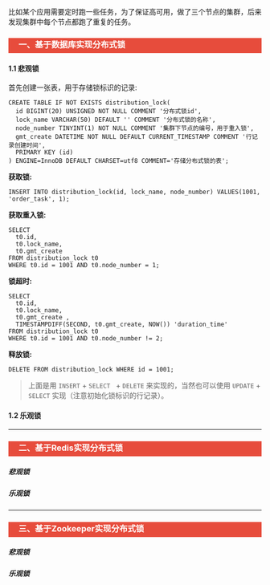 比如某个应用需要定时跑一些任务，为了保证高可用，做了三个节点的集群，后来发现集群中每个节点都跑了重复的任务。

<h3 style="padding-bottom:6px; padding-left:20px; color:#ffffff; background-color:#E74C3C;">一、基于数据库实现分布式锁</h3>

#### 1.1 悲观锁

首先创建一张表，用于存储锁标识的记录:

```mysql
CREATE TABLE IF NOT EXISTS distribution_lock(
  id BIGINT(20) UNSIGNED NOT NULL COMMENT '分布式锁id',
  lock_name VARCHAR(50) DEFAULT '' COMMENT '分布式锁的名称',
  node_number TINYINT(1) NOT NULL COMMENT '集群下节点的编号，用于重入锁',
  gmt_create DATETIME NOT NULL DEFAULT CURRENT_TIMESTAMP COMMENT '行记录创建时间',
  PRIMARY KEY (id)
) ENGINE=InnoDB DEFAULT CHARSET=utf8 COMMENT='存储分布式锁的表';
```



**获取锁:**

```mysql
INSERT INTO distribution_lock(id, lock_name, node_number) VALUES(1001, 'order_task', 1);
```



**获取重入锁:**

```mysql
SELECT
  t0.id,
  t0.lock_name,
  t0.gmt_create 
FROM distribution_lock t0
WHERE t0.id = 1001 AND t0.node_number = 1;
```



**锁超时:**

```mysql
SELECT
  t0.id,
  t0.lock_name,
  t0.gmt_create ,
  TIMESTAMPDIFF(SECOND, t0.gmt_create, NOW()) 'duration_time'
FROM distribution_lock t0
WHERE t0.id = 1001 AND t0.node_number != 2;
```



**释放锁:**

```mysql
DELETE FROM distribution_lock WHERE id = 1001;
```



> 上面是用 `INSERT` + `SELECT ` + `DELETE` 来实现的，当然也可以使用 `UPDATE` + `SELECT` 实现（注意初始化锁标识的行记录）。



#### 1.2 乐观锁



---

<h3 style="padding-bottom:6px; padding-left:20px; color:#ffffff; background-color:#E74C3C;">二、基于Redis实现分布式锁</h3>

##### 悲观锁



##### 乐观锁



---

<h3 style="padding-bottom:6px; padding-left:20px; color:#ffffff; background-color:#E74C3C;">三、基于Zookeeper实现分布式锁</h3>

##### 悲观锁



##### 乐观锁

